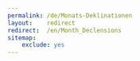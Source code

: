 ```yaml
---
permalink: /de/Monats-Deklinationen
layout:    redirect
redirect:  /en/Month_Declensions
sitemap:
    exclude: yes
---
```

